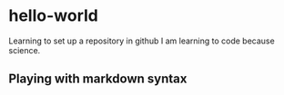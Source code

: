 # hello-world
Learning to set up a repository in github
I am learning to code because science. 
## Playing with markdown syntax
